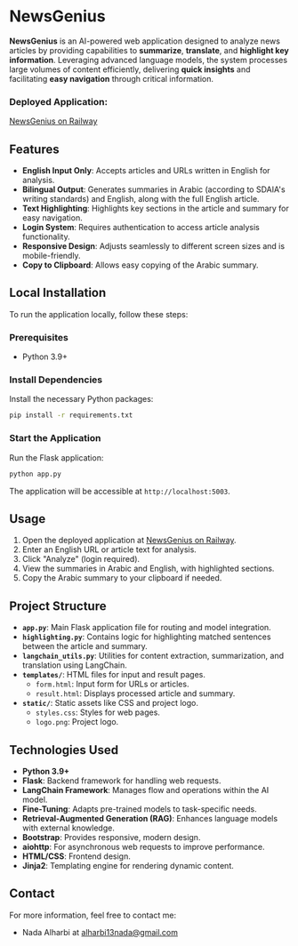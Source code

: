 # NewsGenius

**NewsGenius** is an AI-powered web application designed to analyze news articles by providing capabilities to **summarize**, **translate**, and **highlight key information**. Leveraging advanced language models, the system processes large volumes of content efficiently, delivering **quick insights** and facilitating **easy navigation** through critical information.

### Deployed Application:
[NewsGenius on Railway](https://newsgenius.up.railway.app)

## Features

- **English Input Only**: Accepts articles and URLs written in English for analysis.
- **Bilingual Output**: Generates summaries in Arabic (according to SDAIA's writing standards) and English, along with the full English article.
- **Text Highlighting**: Highlights key sections in the article and summary for easy navigation.
- **Login System**: Requires authentication to access article analysis functionality.
- **Responsive Design**: Adjusts seamlessly to different screen sizes and is mobile-friendly.
- **Copy to Clipboard**: Allows easy copying of the Arabic summary.

## Local Installation

To run the application locally, follow these steps:

### Prerequisites

- Python 3.9+

### Install Dependencies

Install the necessary Python packages:

```bash
pip install -r requirements.txt
```

### Start the Application

Run the Flask application:

```bash
python app.py
```

The application will be accessible at `http://localhost:5003`.

## Usage

1. Open the deployed application at [NewsGenius on Railway](https://newsgenius.up.railway.app).
2. Enter an English URL or article text for analysis.
3. Click "Analyze" (login required).
4. View the summaries in Arabic and English, with highlighted sections.
5. Copy the Arabic summary to your clipboard if needed.

## Project Structure

- **`app.py`**: Main Flask application file for routing and model integration.
- **`highlighting.py`**: Contains logic for highlighting matched sentences between the article and summary.
- **`langchain_utils.py`**: Utilities for content extraction, summarization, and translation using LangChain.
- **`templates/`**: HTML files for input and result pages.
    - `form.html`: Input form for URLs or articles.
    - `result.html`: Displays processed article and summary.
- **`static/`**: Static assets like CSS and project logo.
    - `styles.css`: Styles for web pages.
    - `logo.png`: Project logo.

## Technologies Used

- **Python 3.9+**
- **Flask**: Backend framework for handling web requests.
- **LangChain Framework**: Manages flow and operations within the AI model.
- **Fine-Tuning**: Adapts pre-trained models to task-specific needs.
- **Retrieval-Augmented Generation (RAG)**: Enhances language models with external knowledge.
- **Bootstrap**: Provides responsive, modern design.
- **aiohttp**: For asynchronous web requests to improve performance.
- **HTML/CSS**: Frontend design.
- **Jinja2**: Templating engine for rendering dynamic content.

## Contact

For more information, feel free to contact me:

- Nada Alharbi at alharbi13nada@gmail.com

